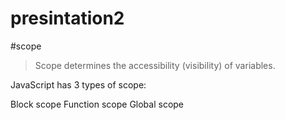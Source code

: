 # presintation2
#scope
> Scope determines the accessibility (visibility) of variables.

JavaScript has 3 types of scope:

Block scope
Function scope
Global scope